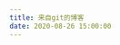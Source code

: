 ```yaml
---
title: 来自git的博客
date: 2020-08-26 15:00:00
---
```


<ul id="_Gblog"></ul>
<link rel="stylesheet" href="//cdn.jsdelivr.net/gh/highlightjs/cdn-release@10.1.2/build/styles/tomorrow-night.min.css">
<script src="//cdn.jsdelivr.net/gh/highlightjs/cdn-release@10.1.2/build/highlight.min.js"></script>
<script src="https://cdn.jsdelivr.net/npm/marked/marked.min.js"></script>
<script>
(function () {
var timer;
timer = setInterval(function(){
    if (typeof $ !== 'undefined') {
        clearInterval(timer)
        // for scroll
        var onScroll = function(e) {
            if ($.active != 0) {
                return;
            }
            if (e.data) {
                var offset = e.data.offset;
            };
            if (offset === undefined) {
                offset = $(window).height() * 0.7;
            }
            var viewPortBottom = $(window).scrollTop() + $(window).height(),
                breakPoint = $(document).height() - offset;
                reachedBottom = viewPortBottom >= breakPoint;
            if (!reachedBottom) return;
            $(window).trigger('infiniteScroll');
        };
        $.onInfiniteScroll = function(callback, options) {
            $(window).on('infiniteScroll', callback);
            $(window).on('scroll.infinite', options, onScroll);
        };
        $.destroyInfiniteScroll = function() {
            $(window).off('infiniteScroll');
            $(window).off('scroll.infinite');
        };
        var _Gblog = {
            page: 1,
            done: false,
            loading: false
        }
        function fetchIssues() {
            if (_Gblog.loading) {
                return;
            }
            if (_Gblog.done) {
                return;
            }
            _Gblog.loading = true
            $.ajax({
                url:"https://api.github.com/repos/geeeger/blog/issues",
                data:{
                    page: _Gblog.page++,
                }
            })
            .then(function(data, textStatus, jqXHR){
                var link = jqXHR.getResponseHeader("Link") || "";
                if(link.indexOf('rel="next"') < 0){
                    _Gblog.done = true
                }
                _Gblog.loading = false
                var tpl = ''
                var dom = document.querySelector('#_Gblog')
                var fragment = document.createDocumentFragment()
                for (var i = 0; i < data.length; i++) {
                    var container = document.createElement('li')
                    var item = data[i]
                    var content = '<div style="margin:10px 5px;padding:5px;background:#f2f2f2;">'
                    +   '<h3>'
                    +   '<a href="' + item.url + '">' + '[' + item.created_at + '] ' + item.title + '</a>'
                    +   '</h3>'
                    +   '<section style="margin:10px;">' + marked(item.body) + '</section>'
                    +   '</ p>'
                    container.innerHTML = content
                    fragment.appendChild(container)
                }
                dom.appendChild(fragment)
                $('pre code').each(function(i, block) {
                    hljs.highlightBlock(block);
                });
            });
        }
        fetchIssues()
        $.onInfiniteScroll(fetchIssues)
    }
},100)
})()
</script>